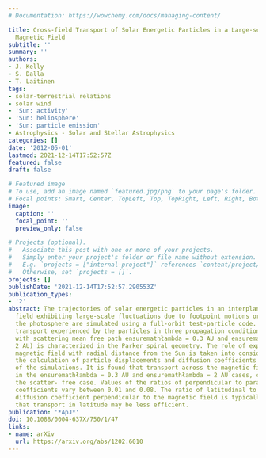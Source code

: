 ```yaml
---
# Documentation: https://wowchemy.com/docs/managing-content/

title: Cross-field Transport of Solar Energetic Particles in a Large-scale Fluctuating
  Magnetic Field
subtitle: ''
summary: ''
authors:
- J. Kelly
- S. Dalla
- T. Laitinen
tags:
- solar-terrestrial relations
- solar wind
- 'Sun: activity'
- 'Sun: heliosphere'
- 'Sun: particle emission'
- Astrophysics - Solar and Stellar Astrophysics
categories: []
date: '2012-05-01'
lastmod: 2021-12-14T17:52:57Z
featured: false
draft: false

# Featured image
# To use, add an image named `featured.jpg/png` to your page's folder.
# Focal points: Smart, Center, TopLeft, Top, TopRight, Left, Right, BottomLeft, Bottom, BottomRight.
image:
  caption: ''
  focal_point: ''
  preview_only: false

# Projects (optional).
#   Associate this post with one or more of your projects.
#   Simply enter your project's folder or file name without extension.
#   E.g. `projects = ["internal-project"]` references `content/project/deep-learning/index.md`.
#   Otherwise, set `projects = []`.
projects: []
publishDate: '2021-12-14T17:52:57.290553Z'
publication_types:
- '2'
abstract: The trajectories of solar energetic particles in an interplanetary magnetic
  field exhibiting large-scale fluctuations due to footpoint motions originating in
  the photosphere are simulated using a full-orbit test-particle code. The cross-field
  transport experienced by the particles in three propagation conditions (scatter-free,
  with scattering mean free path ensuremathłambda = 0.3 AU and ensuremathłambda =
  2 AU) is characterized in the Parker spiral geometry. The role of expansion of the
  magnetic field with radial distance from the Sun is taken into consideration in
  the calculation of particle displacements and diffusion coefficients from the output
  of the simulations. It is found that transport across the magnetic field is enhanced
  in the ensuremathłambda = 0.3 AU and ensuremathłambda = 2 AU cases, compared to
  the scatter- free case. Values of the ratios of perpendicular to parallel diffusion
  coefficients vary between 0.01 and 0.08. The ratio of latitudinal to longitudinal
  diffusion coefficient perpendicular to the magnetic field is typically 0.2, suggesting
  that transport in latitude may be less efficient.
publication: '*ApJ*'
doi: 10.1088/0004-637X/750/1/47
links:
- name: arXiv
  url: https://arxiv.org/abs/1202.6010
---
```

